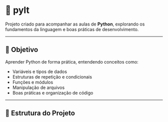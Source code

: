 # 🐍 pylt

Projeto criado para acompanhar as aulas de **Python**, explorando os fundamentos da linguagem e boas práticas de desenvolvimento.

---

## 🎯 Objetivo

Aprender Python de forma prática, entendendo conceitos como:

- Variáveis e tipos de dados
- Estruturas de repetição e condicionais
- Funções e módulos
- Manipulação de arquivos
- Boas práticas e organização de código

---

## 🧩 Estrutura do Projeto
